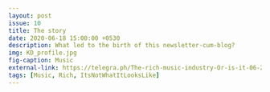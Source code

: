 ```yaml
---
layout: post
issue: 10
title: The story
date: 2020-06-18 15:00:00 +0530
description: What led to the birth of this newsletter-cum-blog?
img: KD_profile.jpg
fig-caption: Music
external-link: https://telegra.ph/The-rich-music-industry-Or-is-it-06-21
tags: [Music, Rich, ItsNotWhatItLooksLike]
---
```

